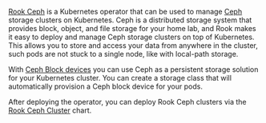 [Rook Ceph](https://rook.io/docs/rook/) is a Kubernetes operator that can be used to manage [Ceph](https://docs.ceph.com/) storage clusters on Kubernetes. Ceph is a distributed storage system that provides block, object, and file storage for your home lab, and Rook makes it easy to deploy and manage Ceph storage clusters on top of Kubernetes. This allows you to store and access your data from anywhere in the cluster, such pods are not stuck to a single node, like with local-path storage.

With [Ceph Block devices](https://docs.ceph.com/en/latest/rbd/rbd-kubernetes/) you can use Ceph as a persistent storage solution for your Kubernetes cluster. You can create a storage class that will automatically provision a Ceph block device for your pods.

After deploying the operator, you can deploy Rook Ceph clusters via the [Rook Ceph Cluster](./charts.rook.io-release-rook-ceph-cluster) chart.